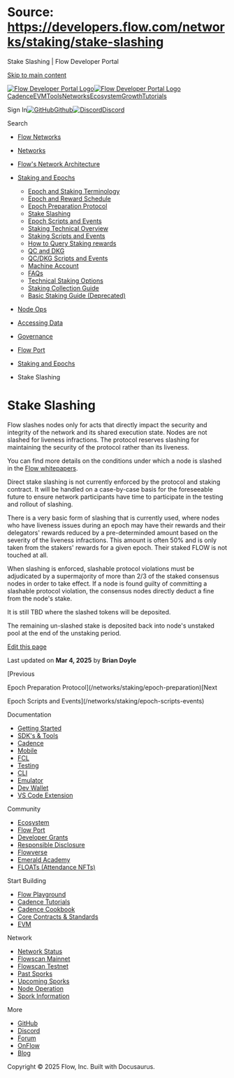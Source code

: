 # Source: https://developers.flow.com/networks/staking/stake-slashing

Stake Slashing | Flow Developer Portal



[Skip to main content](#__docusaurus_skipToContent_fallback)

[![Flow Developer Portal Logo](/img/flow-docs-logo-dark.png)![Flow Developer Portal Logo](/img/flow-docs-logo-light.png)](/)[Cadence](/build/flow)[EVM](/evm/about)[Tools](/tools/flow-cli)[Networks](/networks/flow-networks)[Ecosystem](/ecosystem)[Growth](/growth)[Tutorials](/tutorials)

Sign In[![GitHub]()Github](https://github.com/onflow)[![Discord]()Discord](https://discord.gg/flow)

Search

* [Flow Networks](/networks/flow-networks)
* [Networks](/networks)
* [Flow's Network Architecture](/networks/network-architecture)
* [Staking and Epochs](/networks/staking)

  + [Epoch and Staking Terminology](/networks/staking/epoch-terminology)
  + [Epoch and Reward Schedule](/networks/staking/schedule)
  + [Epoch Preparation Protocol](/networks/staking/epoch-preparation)
  + [Stake Slashing](/networks/staking/stake-slashing)
  + [Epoch Scripts and Events](/networks/staking/epoch-scripts-events)
  + [Staking Technical Overview](/networks/staking/technical-overview)
  + [Staking Scripts and Events](/networks/staking/staking-scripts-events)
  + [How to Query Staking rewards](/networks/staking/staking-rewards)
  + [QC and DKG](/networks/staking/qc-dkg)
  + [QC/DKG Scripts and Events](/networks/staking/qc-dkg-scripts-events)
  + [Machine Account](/networks/staking/machine-account)
  + [FAQs](/networks/staking/faq)
  + [Technical Staking Options](/networks/staking/staking-options)
  + [Staking Collection Guide](/networks/staking/staking-collection)
  + [Basic Staking Guide (Deprecated)](/networks/staking/staking-guide)
* [Node Ops](/networks/node-ops)
* [Accessing Data](/networks/access-onchain-data)
* [Governance](/networks/governance)
* [Flow Port](/networks/flow-port)

* [Staking and Epochs](/networks/staking)
* Stake Slashing

# Stake Slashing

Flow slashes nodes only for acts that directly impact
the security and integrity of the network and its shared execution state.
Nodes are not slashed for liveness infractions.
The protocol reserves slashing for maintaining the security of the protocol rather than its liveness.

You can find more details on the conditions under which a node is slashed
in the [Flow whitepapers](https://www.onflow.org/technical-paper).

Direct stake slashing is not currently enforced by the protocol and staking contract.
It will be handled on a case-by-case basis for the foreseeable future
to ensure network participants have time to participate in the testing and rollout of slashing.

There is a very basic form of slashing that is currently used, where
nodes who have liveness issues during an epoch may have their rewards
and their delegators' rewards reduced by a pre-determinded amount based on
the severity of the liveness infractions. This amount is often 50%
and is only taken from the stakers' rewards for a given epoch.
Their staked FLOW is not touched at all.

When slashing is enforced, slashable protocol violations must be adjudicated by a supermajority
of more than 2/3 of the staked consensus nodes in order to take effect.
If a node is found guilty of committing a slashable protocol violation,
the consensus nodes directly deduct a fine from the node's stake.

It is still TBD where the slashed tokens will be deposited.

The remaining un-slashed stake is deposited back into node's unstaked pool
at the end of the unstaking period.

[Edit this page](https://github.com/onflow/docs/tree/main/docs/networks/staking/04-stake-slashing.md)

Last updated on **Mar 4, 2025** by **Brian Doyle**

[Previous

Epoch Preparation Protocol](/networks/staking/epoch-preparation)[Next

Epoch Scripts and Events](/networks/staking/epoch-scripts-events)

Documentation

* [Getting Started](/build/getting-started/contract-interaction)
* [SDK's & Tools](/tools)
* [Cadence](https://cadence-lang.org/docs/)
* [Mobile](/build/guides/mobile/overview)
* [FCL](/tools/clients/fcl-js)
* [Testing](/build/smart-contracts/testing)
* [CLI](/tools/flow-cli)
* [Emulator](/tools/emulator)
* [Dev Wallet](https://github.com/onflow/fcl-dev-wallet)
* [VS Code Extension](/tools/vscode-extension)

Community

* [Ecosystem](/ecosystem)
* [Flow Port](https://port.onflow.org/)
* [Developer Grants](https://github.com/onflow/developer-grants)
* [Responsible Disclosure](https://flow.com/flow-responsible-disclosure)
* [Flowverse](https://www.flowverse.co/)
* [Emerald Academy](https://academy.ecdao.org/)
* [FLOATs (Attendance NFTs)](https://floats.city/)

Start Building

* [Flow Playground](https://play.flow.com/)
* [Cadence Tutorials](https://cadence-lang.org/docs/tutorial/first-steps)
* [Cadence Cookbook](https://open-cadence.onflow.org)
* [Core Contracts & Standards](/build/core-contracts)
* [EVM](/evm/about)

Network

* [Network Status](https://status.onflow.org/)
* [Flowscan Mainnet](https://flowdscan.io/)
* [Flowscan Testnet](https://testnet.flowscan.io/)
* [Past Sporks](/networks/node-ops/node-operation/past-sporks)
* [Upcoming Sporks](/networks/node-ops/node-operation/upcoming-sporks)
* [Node Operation](/networks/node-ops)
* [Spork Information](/networks/node-ops/node-operation/spork)

More

* [GitHub](https://github.com/onflow)
* [Discord](https://discord.gg/flow)
* [Forum](https://forum.onflow.org/)
* [OnFlow](https://onflow.org/)
* [Blog](https://flow.com/blog)

Copyright © 2025 Flow, Inc. Built with Docusaurus.